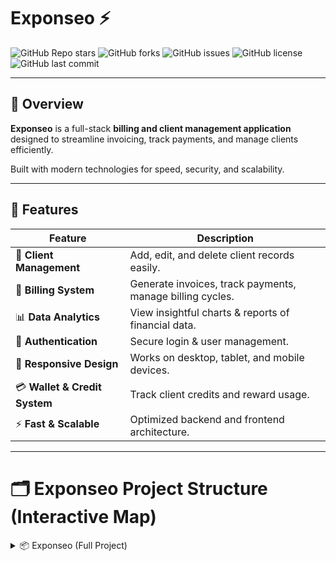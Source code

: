 # Exponseo ⚡

![GitHub Repo stars](https://img.shields.io/github/stars/Abhigyan09/Exponseo?style=social)
![GitHub forks](https://img.shields.io/github/forks/Abhigyan09/Exponseo?style=social)
![GitHub issues](https://img.shields.io/github/issues/Abhigyan09/Exponseo)
![GitHub license](https://img.shields.io/github/license/Abhigyan09/Exponseo)
![GitHub last commit](https://img.shields.io/github/last-commit/Abhigyan09/Exponseo)

---

## 📌 Overview

**Exponseo** is a full-stack **billing and client management application** designed to streamline invoicing, track payments, and manage clients efficiently.  

Built with modern technologies for speed, security, and scalability.

---

## 🚀 Features

| Feature | Description |
|---------|-------------|
| 💼 **Client Management** | Add, edit, and delete client records easily. |
| 🧾 **Billing System** | Generate invoices, track payments, manage billing cycles. |
| 📊 **Data Analytics** | View insightful charts & reports of financial data. |
| 🔐 **Authentication** | Secure login & user management. |
| 📱 **Responsive Design** | Works on desktop, tablet, and mobile devices. |
| 💳 **Wallet & Credit System** | Track client credits and reward usage. |
| ⚡ **Fast & Scalable** | Optimized backend and frontend architecture. |

---

# 🗂️ Exponseo Project Structure (Interactive Map)

<details>
<summary>📦 Exponseo (Full Project)</summary>

┣ 🟢 backend/ (Spring Boot)
┃ ┣ 🟢 src/
┃ ┃ ┣ 🟢 main/
┃ ┃ ┃ ┣ 🟢 java/com/exponseo/
┃ ┃ ┃ ┃ ┣ 📄 controller/ # REST API endpoints
┃ ┃ ┃ ┃ ┣ 📄 model/ # JPA entities / DB models
┃ ┃ ┃ ┃ ┣ 📄 repository/ # Spring Data JPA repos
┃ ┃ ┃ ┃ ┣ 📄 service/ # Business logic
┃ ┃ ┃ ┃ ┗ 📄 ExponseoApplication.java
┃ ┃ ┃ ┗ 🟢 resources/
┃ ┃ ┃ ┣ 📄 application.properties # DB & server config
┃ ┃ ┃ ┗ 📄 data.sql # Seed / initial data
┃ ┃ ┗ 🟢 test/ # Unit & integration tests
┃ ┗ 📄 pom.xml # Maven dependencies
┣ 🔵 frontend/ (React.js)
┃ ┣ 🔵 public/
┃ ┃ ┗ 📄 index.html
┃ ┣ 🔵 src/
┃ ┃ ┣ 📂 assets/ # Images, icons, fonts
┃ ┃ ┣ 📂 components/ # Reusable UI components
┃ ┃ ┣ 📂 pages/ # Dashboard, Clients, Invoices
┃ ┃ ┣ 📂 services/ # API calls
┃ ┃ ┣ 📄 App.js
┃ ┃ ┗ 📄 index.js
┃ ┣ 📄 package.json
┃ ┗ 📄 .env # API & environment config
┣ 📄 README.md
┣ 📄 LICENSE
┗ 📄 .gitignore


## 🎬 Demo

![Exponseo Demo GIF](https://via.placeholder.com/800x400?text=Exponseo+Demo+GIF)

Check live demo: [Link to Demo](#)

---

## 🛠️ Tech Stack

**Frontend**

![React](https://img.shields.io/badge/React-20232A?style=for-the-badge&logo=react&logoColor=61DAFB)
![Redux](https://img.shields.io/badge/Redux-593D88?style=for-the-badge&logo=redux&logoColor=white)

**Backend**

![Spring Boot](https://img.shields.io/badge/Spring_Boot-6DB33F?style=for-the-badge&logo=spring&logoColor=white)
![Java](https://img.shields.io/badge/Java-007396?style=for-the-badge&logo=java&logoColor=white)
![MySQL](https://img.shields.io/badge/MySQL-4479A1?style=for-the-badge&logo=mysql&logoColor=white)

**Tools & Libraries**

![Node.js](https://img.shields.io/badge/Node.js-339933?style=for-the-badge&logo=nodedotjs&logoColor=white)
![NPM](https://img.shields.io/badge/NPM-CB3837?style=for-the-badge&logo=npm&logoColor=white)
![Git](https://img.shields.io/badge/Git-F05032?style=for-the-badge&logo=git&logoColor=white)

---

## 🖥️ Installation Guide

### Prerequisites

- [Node.js](https://nodejs.org/)
- [Java](https://www.java.com/en/)
- [MySQL](https://www.mysql.com/)

### Backend Setup

```bash
git clone https://github.com/Abhigyan09/Exponseo.git
cd Exponseo/backend
# Configure application.properties with your MySQL credentials
./mvnw spring-boot:run

cd ../frontend
npm install
npm start

🤝 Contributing

Fork repository

Create a branch: git checkout -b feature/your-feature

Commit your changes: git commit -m "Add new feature"

Push to branch: git push origin feature/your-feature

Create a Pull Request

📄 License

MIT License - LICENSE

📞 Contact

Email: abhigyan@example.com

GitHub: @Abhigyan09
